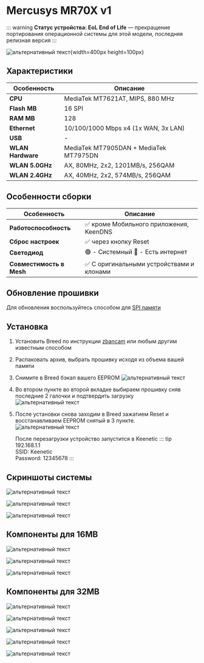 # Mercusys MR70X v1 <YezBadge type="keenetic" text="4.2.1" url="/assets/files/firmware/Mercusys-MR70X.7z" />

::: warning **Статус устройства: EoL**
**End of Life** — прекращение портирования операционной системы для этой модели, последняя релизная версия
:::

![альтернативный текст](/assets/images/wiki/guides/Mercusys/main.png){width=400px height=100px}

## Характеристики

| Особенность       | Описание                               |
|-------------------|----------------------------------------|
| **CPU**           | MediaTek MT7621AT, MIPS, 880 MHz       |
| **Flash MB**      | 16 SPI                                 |
| **RAM MB**        | 128                                    |
| **Ethernet**      | 10/100/1000 Mbps x4 (1x WAN, 3x LAN)   |
| **USB**           | -                                      |
| **WLAN Hardware** | MediaTek MT7905DAN + MediaTek MT7975DN |
| **WLAN 5.0GHz**   | AX, 80MHz, 2x2, 1201MB/s, 256QAM       |
| **WLAN 2.4GHz**   | AX, 40MHz, 2x2, 574MB/s, 256QAM        |

## Особенности сборки

| Особенность              | Описание                                 |
|--------------------------|------------------------------------------|
| **Работоспособность**    | ✅ кроме Мобильного приложения, KeenDNS   |
| **Сброс настроек**       | ✅ через кнопку Reset                     |
| **Светодиод**            | 🟢 - Системный 🔵 - Есть интернет        |
| **Совместимость в Mesh** | ✅ С оригинальными устройствами и клонами |

## Обновление прошивки

Для обновления воспользуйтесь способом для [SPI памяти](/wiki/helpful/updateFirmware#%D0%B4%D0%BB%D1%8F-spi-%D0%BF%D0%B0%D0%BC%D1%8F%D1%82%D0%B8-%D0%B4%D0%BE-32mb)

## Установка

1. Установить Breed по инструкции [zbancam](https://4pda.to/forum/index.php?showtopic=1013969&st=920#entry114456336) или любым другим известным способом
2. Распаковать архив, выбрать прошивку исходя из объема вашей памяти
3. Cнимите в Breed бэкап вашего EEPROM
   ![альтернативный текст](/assets/images/wiki/guides/Mercusys/backup.png)
4. Во втором пункте во второй вкладке выбираем прошивку сняв последние 2 галочки и подтвердить загрузку
   ![альтернативный текст](/assets/images/wiki/guides/Mercusys/install.png)
5. После установки снова заходим в Breed зажатием Reset и восстанавливаем EEPROM снятый в 3 пункте.
   ![альтернативный текст](/assets/images/wiki/guides/Mercusys/eeprom.png)

   После перезагрузки устройство запустится в Keenetic
   ::: tip 192.168.1.1<br/>SSID: Keenetic<br/>Password: 12345678
   :::

## Скриншоты системы

![альтернативный текст](/assets/images/wiki/guides/Mercusys/system1.png)

![альтернативный текст](/assets/images/wiki/guides/Mercusys/system2.png)

![альтернативный текст](/assets/images/wiki/guides/Mercusys/system3.png)

## Компоненты для 16MB

![альтернативный текст](/assets/images/wiki/guides/Mercusys/16-1.png)

![альтернативный текст](/assets/images/wiki/guides/Mercusys/16-2.png)

![альтернативный текст](/assets/images/wiki/guides/Mercusys/16-3.jpg)

## Компоненты для 32MB

![альтернативный текст](/assets/images/wiki/guides/Mercusys/32-1.png)

![альтернативный текст](/assets/images/wiki/guides/Mercusys/32-2.png)

![альтернативный текст](/assets/images/wiki/guides/Mercusys/32-3.png)

![альтернативный текст](/assets/images/wiki/guides/Mercusys/32-4.png)

![альтернативный текст](/assets/images/wiki/guides/Mercusys/32-5.jpg)